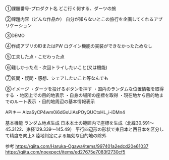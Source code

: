 ①課題番号-プロダクト名
どこ行く何する、ダーツの旅

②課題内容（どんな作品か）
自分が知らないとこの旅行を企画してくれるアプリケーション

③DEMO

④作成アプリのIDまたはPW ログイン機能の実装ができなかったためなし

⑤工夫した点・こだわった点

⑥難しかった点・次回トライしたいこと(又は機能)

⑦質問・疑問・感想、シェアしたいこと等なんでも

⑧イメージ
・ダーツを投げるボタンを押す
・国内のランダムな位置情報を取得する
・地図上での目的地表示
・自身の場所の座標を取得
・現在地から目的地までのルート表示
・目的地周辺の基本情報表示


APIキー
AIzaSyCP4wm0i6dGsUiAsPOyQUCtxHL_i-iDMn4

基本機能
ランダム地点生成
日本本土の範囲内で座標を生成（北緯30.591〜45.3122、東経129.339〜145.49）
平行四辺形の形状で東日本と西日本を区分して精度を向上3
陸地判定による無効な目的地の除外

参考
https://qiita.com/Haruka-Ogawa/items/997401a2edcd20e61037
https://qiita.com/noexpect/items/ed27675e7083f2730cf5
